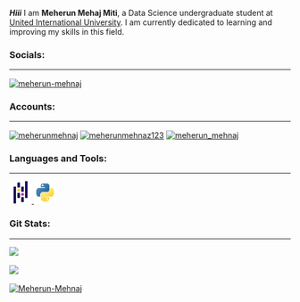 ***Hiii***
I am **Meherun Mehaj Miti**, a Data Science undergraduate student at [United International University](https://www.uiu.ac.bd/). I am currently dedicated to learning and improving my skills in this field. 


<h3 align="left"> Socials:</h3>
<hr>


<a href="https://linkedin.com/in/meherun-mehnaj" target="blank"><img align="center" src="https://raw.githubusercontent.com/rahuldkjain/github-profile-readme-generator/master/src/images/icons/Social/linked-in-alt.svg" alt="meherun-mehnaj" height="30" width="40" /></a>


<h3 align="left"> Accounts:</h3>
<hr>
<p align="left">
<a href="https://kaggle.com/meherunmehnaj" target="blank"><img align="center" src="https://raw.githubusercontent.com/rahuldkjain/github-profile-readme-generator/master/src/images/icons/Social/kaggle.svg" alt="meherunmehnaj" height="30" width="40" /></a>
<a href="https://codeforces.com/profile/meherunmehnaz123" target="blank"><img align="center" src="https://raw.githubusercontent.com/rahuldkjain/github-profile-readme-generator/master/src/images/icons/Social/codeforces.svg" alt="meherunmehnaz123" height="30" width="40" /></a>
<a href="https://www.leetcode.com/meherun_mehnaj" target="blank"><img align="center" src="https://raw.githubusercontent.com/rahuldkjain/github-profile-readme-generator/master/src/images/icons/Social/leet-code.svg" alt="meherun_mehnaj" height="30" width="40" /></a>
</p>

<h3 align="left"> Languages and Tools:</h3>
<hr>
<p align="left"> <a href="https://pandas.pydata.org/" target="_blank" rel="noreferrer"> <img src="https://raw.githubusercontent.com/devicons/devicon/2ae2a900d2f041da66e950e4d48052658d850630/icons/pandas/pandas-original.svg" alt="pandas" width="40" height="40"/> </a> <a href="https://www.python.org" target="_blank" rel="noreferrer"> <img src="https://raw.githubusercontent.com/devicons/devicon/master/icons/python/python-original.svg" alt="python" width="40" height="40"/> </a> </p>


<h3 align="left"> Git Stats:</h3>
<hr>

![](https://github-readme-stats.vercel.app/api?username=Meherun-Mehnaj&theme=radical&border=false&include_all_commits=false&count_private=false)<br/>

![](https://github-readme-stats.vercel.app/api/top-langs/?username=Meherun-Mehnaj&theme=radical&border=false&include_all_commits=false&count_private=false&layout=compact)

<p align="left"> <a href="https://github.com/ryo-ma/github-profile-trophy"><img src="https://github-profile-trophy.vercel.app/?username=meherun-mehnaj&theme=radical" alt="Meherun-Mehnaj" /></a> </p>


